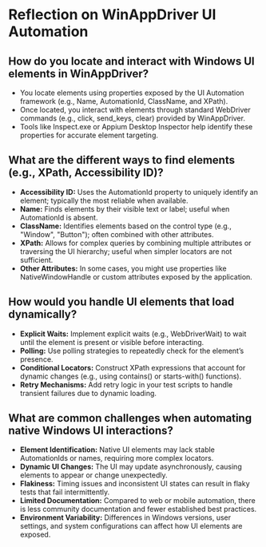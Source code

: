 # Reflection on WinAppDriver UI Automation

## How do you locate and interact with Windows UI elements in WinAppDriver?

- You locate elements using properties exposed by the UI Automation framework (e.g., Name, AutomationId, ClassName, and XPath).
- Once located, you interact with elements through standard WebDriver commands (e.g., click, send_keys, clear) provided by WinAppDriver.
- Tools like Inspect.exe or Appium Desktop Inspector help identify these properties for accurate element targeting.

## What are the different ways to find elements (e.g., XPath, Accessibility ID)?

- **Accessibility ID:** Uses the AutomationId property to uniquely identify an element; typically the most reliable when available.
- **Name:** Finds elements by their visible text or label; useful when AutomationId is absent.
- **ClassName:** Identifies elements based on the control type (e.g., "Window", "Button"); often combined with other attributes.
- **XPath:** Allows for complex queries by combining multiple attributes or traversing the UI hierarchy; useful when simpler locators are not sufficient.
- **Other Attributes:** In some cases, you might use properties like NativeWindowHandle or custom attributes exposed by the application.

## How would you handle UI elements that load dynamically?

- **Explicit Waits:** Implement explicit waits (e.g., WebDriverWait) to wait until the element is present or visible before interacting.
- **Polling:** Use polling strategies to repeatedly check for the element’s presence.
- **Conditional Locators:** Construct XPath expressions that account for dynamic changes (e.g., using contains() or starts-with() functions).
- **Retry Mechanisms:** Add retry logic in your test scripts to handle transient failures due to dynamic loading.

## What are common challenges when automating native Windows UI interactions?

- **Element Identification:** Native UI elements may lack stable AutomationIds or names, requiring more complex locators.
- **Dynamic UI Changes:** The UI may update asynchronously, causing elements to appear or change unexpectedly.
- **Flakiness:** Timing issues and inconsistent UI states can result in flaky tests that fail intermittently.
- **Limited Documentation:** Compared to web or mobile automation, there is less community documentation and fewer established best practices.
- **Environment Variability:** Differences in Windows versions, user settings, and system configurations can affect how UI elements are exposed.
